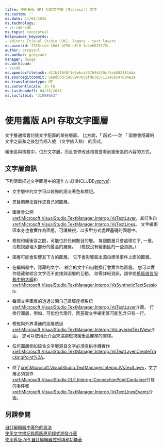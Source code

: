 ```yaml
---
title: 使用舊版 API 存取文字層 |Microsoft 文件
ms.custom: ''
ms.date: 11/04/2016
ms.technology:
- vs-ide-sdk
ms.topic: conceptual
helpviewer_keywords:
- editors [Visual Studio SDK], legacy - text layers
ms.assetid: 2258fcdd-38d1-479d-b8f8-1d4e6525f72c
author: gregvanl
ms.author: gregvanl
manager: douge
ms.workload:
- vssdk
ms.openlocfilehash: d21b31940f1e1ebca767b9d3f0cf5ab802181bda
ms.sourcegitcommit: 6a9d5bd75e50947659fd6c837111a6a547884e2a
ms.translationtype: MT
ms.contentlocale: zh-TW
ms.lasthandoff: 04/16/2018
ms.locfileid: "31098663"
---
```

# <a name="accessing-text-layers-by-using-the-legacy-api"></a>使用舊版 API 存取文字圖層
文字層通常會封裝文字配置的某些層面。 比方說，「 函式-一次 「 圖層會隱藏的文字之前和之後包含插入號 （文字插入點） 的函式。  
  
 緩衝區與檢視中，位於文字層，而且會修改此檢視會看到緩衝區的內容的方式。  
  
## <a name="text-layer-information"></a>文字層資訊  
 下列清單描述文字圖層中的運作方式[!INCLUDE[vsprvs](../code-quality/includes/vsprvs_md.md)]:  
  
-   文字層中的文字可以裝飾的語法著色和標記。  
  
-   您目前無法實作您自己的圖層。  
  
-   圖層會公開<xref:Microsoft.VisualStudio.TextManager.Interop.IVsTextLayer>，其衍生自<xref:Microsoft.VisualStudio.TextManager.Interop.IVsTextLines>。 文字緩衝區本身也會實作為圖層，可讓檢視，以多型方式處理基礎的圖層中。  
  
-   檢視和緩衝區之間，可能位於任何數目的層。 每個圖層只會處理它下, 一層，而檢視處理大部分的最高的層級。 （檢視沒有緩衝區的一些資訊。）  
  
-   圖層可能會影響其下方的圖層。 它不會影響超出源自標準事件上面的圖層。  
  
-   在編輯器中，隱藏的文字、 綜合的文字和自動換行會實作為圖層。 您可以實作隱藏和綜合文字而不直接與圖層的互動。 如需詳細資訊，請參閱[舊版語言服務中的大綱](../extensibility/internals/outlining-in-a-legacy-language-service.md)和<xref:Microsoft.VisualStudio.TextManager.Interop.IVsSyntheticTextSession>。  
  
-   每個文字圖層的透過公開自己區域座標系統<xref:Microsoft.VisualStudio.TextManager.Interop.IVsTextLayer>介面。 行換行圖層，例如，可能包含兩行，而基礎文字緩衝區可能包含只有一行。  
  
-   檢視與外界溝通的圖層透過<xref:Microsoft.VisualStudio.TextManager.Interop.IVsLayeredTextView>介面。 您可以使用此介面來協調檢視緩衝區座標的座標。  
  
-   任何圖層例如綜合文字層源自文字必須提供本機實作<xref:Microsoft.VisualStudio.TextManager.Interop.IVsTextLayer.CreateTrackingPoint%2A>。  
  
-   除了<xref:Microsoft.VisualStudio.TextManager.Interop.IVsTextLayer>，文字層必須實作<xref:Microsoft.VisualStudio.OLE.Interop.IConnectionPointContainer>引發的事件和<xref:Microsoft.VisualStudio.TextManager.Interop.IVsTextLinesEvents>介面。  
  
## <a name="see-also"></a>另請參閱  
 [自訂編輯器中著色的語法](../extensibility/syntax-coloring-in-custom-editors.md)   
 [使用文字標記與舊版應用程式開發介面](../extensibility/using-text-markers-with-the-legacy-api.md)   
 [使用舊版 API 自訂編輯器控制項和功能表](../extensibility/customizing-editor-controls-and-menus-by-using-the-legacy-api.md)